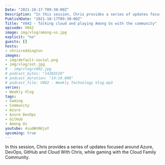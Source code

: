 ```yaml
---
Date: "2021-10-17-T09:30:00Z"
Description: "In this session, Chris provides a series of updates focused around Azure, DevOps, GitHub and Cloud With Chris, while gaming with the Cloud Family Community."
PublishDate: "2021-10-17T09:30:00Z"
Title: "V042 - Talking cloud and playing Among Us with the community"
episode: V042
image: img/vlog/among-us.jpg
explicit: "no"
guests: []
hosts:
- chrisreddington
images:
- img/default-social.png
- img/vlog/sot.jpg
# - img/vlog/v002.jpg
# podcast_bytes: "14203520"
# podcast_duration: "14:19.000"
# podcast_file: V002 - Weekly Technology Vlog.mp3
series:
- Weekly Vlog
tags:
- Gaming
- Community
- Azure
- Azure DevOps
- GitHub
- Among Us
youtube: 4sudWVAKjuY
upcoming: true
---
```

In this session, Chris provides a series of updates focused around Azure, DevOps, GitHub and Cloud With Chris, while gaming with the Cloud Family Community.
